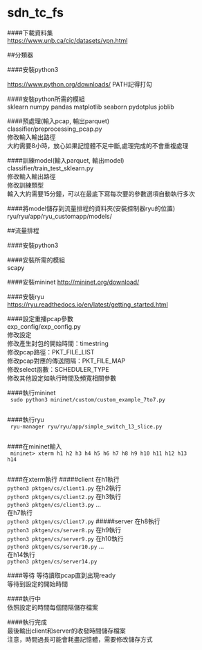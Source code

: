 # sdn_tc_fs

####下載資料集  
https://www.unb.ca/cic/datasets/vpn.html  
  
##分類器
  
####安裝python3 

https://www.python.org/downloads/
PATH記得打勾

####安裝python所需的模組  
sklearn
numpy
pandas
matplotlib
seaborn
pydotplus
joblib

####預處理(輸入pcap, 輸出parquet)  
classifier/preprocessing_pcap.py  
修改輸入輸出路徑  
大約需要8小時，放心如果記憶體不足中斷,處理完成的不會重複處理  

####訓練model(輸入parquet, 輸出model)  
classifier/train_test_sklearn.py  
修改輸入輸出路徑  
修改訓練類型  
輸入大約需要15分鐘，可以在最底下寫每次要的參數選項自動執行多次  

####將model儲存到流量排程的資料夾(安裝控制器ryu的位置)
ryu/ryu/app/ryu_customapp/models/


##流量排程

####安裝python3



####安裝所需的模組  
scapy

####安裝mininet
http://mininet.org/download/

####安裝ryu  
https://ryu.readthedocs.io/en/latest/getting_started.html

####設定重播pcap參數  
exp_config/exp_config.py  
修改設定  
修改產生封包的開始時間：timestring  
修改pcap路徑：PKT_FILE_LIST  
修改pcap對應的傳送間隔：PKT_FILE_MAP  
修改select函數：SCHEDULER_TYPE  
修改其他設定如執行時間及頻寬相關參數  
  
####執行mininet  
<code>
sudo python3 mininet/custom/custom_example_7to7.py  
</code>

####執行ryu  
<code>
ryu-manager ryu/ryu/app/simple_switch_13_slice.py  
</code>
  
####在mininet輸入  
<code>
mininet> xterm h1 h2 h3 h4 h5 h6 h7 h8 h9 h10 h11 h12 h13 h14  
</code>
  
####在xterm執行 
#####client
在h1執行  
<code>python3 pktgen/cs/client1.py</code>
在h2執行  
<code>python3 pktgen/cs/client2.py</code>
在h3執行  
<code>python3 pktgen/cs/client3.py</code>
...  
在h7執行  
<code>python3 pktgen/cs/client7.py</code>
#####server
在h8執行  
<code>python3 pktgen/cs/server8.py</code>
在h9執行  
<code>python3 pktgen/cs/server9.py</code>
在h10執行  
<code>python3 pktgen/cs/server10.py</code>
...  
在h14執行  
<code>python3 pktgen/cs/server14.py</code>
  
####等待
等待讀取pcap直到出現ready  
等待到設定的開始時間  
  
####執行中  
依照設定的時間每個間隔儲存檔案  

####執行完成  
最後輸出client和server的收發時間儲存檔案  
注意，時間過長可能會耗盡記憶體，需要修改儲存方式  
